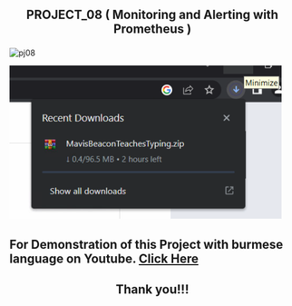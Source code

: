 ## <p align="center"> PROJECT_08 ( Monitoring and Alerting with Prometheus ) </p>

![pj08](https://user-images.githubusercontent.com/120474799/236420103-7948360b-72e4-40b9-91b7-f6512988b1dc.jpeg)

![this_is_image01](images/image01.png)

##  For Demonstration of this Project with burmese language on Youtube. <a href="YOUTUBE_LINK">Click Here</a>

## <p align="center">  Thank you!!! </p>
